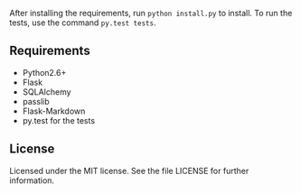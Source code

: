 After installing the requirements, run `python install.py` to install. To run
the tests, use the command `py.test tests`.

## Requirements
- Python2.6+
- Flask
- SQLAlchemy
- passlib
- Flask-Markdown
- py.test for the tests

## License
Licensed under the MIT license. See the file LICENSE for further information.

